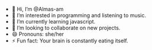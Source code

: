 - 👋 Hi, I’m @Almas-am
- 👀 I’m interested in programming and listening to music.
- 🌱 I’m currently learning javascript.
- 💞️ I’m looking to collaborate on new projects.
- 😄 Pronouns: she/her
- ⚡ Fun fact: Your brain is constantly eating itself.

<!---
Almas-am/Almas-am is a ✨ special ✨ repository because its `README.md` (this file) appears on your GitHub profile.
You can click the Preview link to take a look at your changes.
--->
